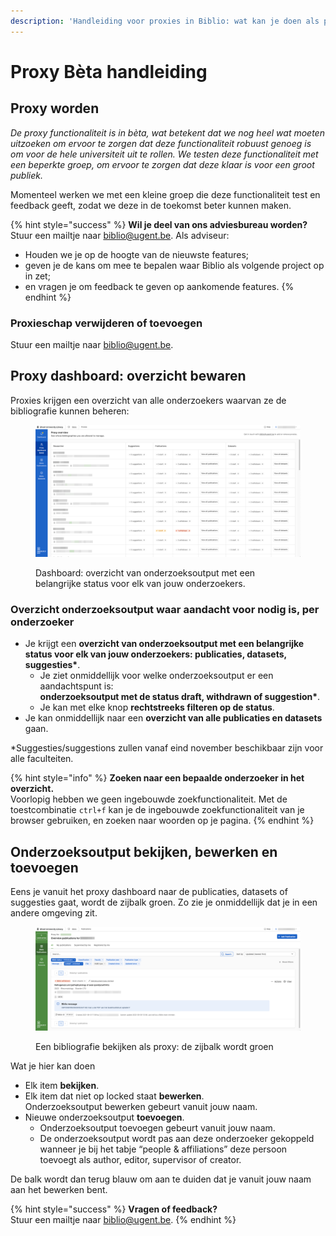 ```yaml
---
description: 'Handleiding voor proxies in Biblio: wat kan je doen als proxy?'
---
```


# Proxy Bèta handleiding

## Proxy worden

_De proxy functionaliteit is in bèta, wat betekent dat we nog heel wat moeten uitzoeken om ervoor te zorgen dat deze functionaliteit robuust genoeg is om voor de hele universiteit uit te rollen. We testen deze functionaliteit met een beperkte groep, om ervoor te zorgen dat deze klaar is voor een groot publiek._

Momenteel werken we met een kleine groep die deze functionaliteit test en feedback geeft, zodat we deze in de toekomst beter kunnen maken.

{% hint style="success" %}
**Wil je deel van ons adviesbureau worden?**\
Stuur een mailtje naar [biblio@ugent.be](mailto:biblio@ugent.be). Als adviseur:

* Houden we je op de hoogte van de nieuwste features;
* geven je de kans om mee te bepalen waar Biblio als volgende project op in zet;
* en vragen je om feedback te geven op aankomende features.
{% endhint %}

### Proxieschap verwijderen of toevoegen

Stuur een mailtje naar [biblio@ugent.be](mailto:biblio@ugent.be).

## Proxy dashboard: overzicht bewaren

Proxies krijgen een overzicht van alle onderzoekers waarvan ze de bibliografie kunnen beheren:

<figure><img src="../../../.gitbook/assets/biblio-manual-proxies-dashboard.png" alt=""><figcaption><p>Dashboard: overzicht van onderzoeksoutput met een belangrijke status voor elk van jouw onderzoekers.</p></figcaption></figure>

### Overzicht onderzoeksoutput waar aandacht voor nodig is, per onderzoeker

* Je krijgt een **overzicht van onderzoeksoutput met een belangrijke status voor elk van jouw onderzoekers: publicaties, datasets, suggesties\***.
  * Je ziet onmiddellijk voor welke onderzoeksoutput er een aandachtspunt is:\
    **onderzoeksoutput met de status draft, withdrawn of suggestion\***.
  * Je kan met elke knop **rechtstreeks filteren op de status**.
* Je kan onmiddellijk naar een **overzicht van alle publicaties en datasets** gaan.

\*Suggesties/suggestions zullen vanaf eind november beschikbaar zijn voor alle faculteiten.

{% hint style="info" %}
**Zoeken naar een bepaalde onderzoeker in het overzicht.**\
Voorlopig hebben we geen ingebouwde zoekfunctionaliteit. Met de toestcombinatie `ctrl+f` kan je de ingebouwde zoekfunctionaliteit van je browser gebruiken, en zoeken naar woorden op je pagina.
{% endhint %}

## Onderzoeksoutput bekijken, bewerken en toevoegen

Eens je vanuit het proxy dashboard naar de publicaties, datasets of suggesties gaat, wordt de zijbalk groen. Zo zie je onmiddellijk dat je in een andere omgeving zit.

<figure><img src="../../../.gitbook/assets/biblio-proxy-inside.png" alt=""><figcaption><p>Een bibliografie bekijken als proxy: de zijbalk wordt groen</p></figcaption></figure>

Wat je hier kan doen

* Elk item **bekijken**.
* Elk item dat niet op locked staat **bewerken**.\
  Onderzoeksoutput bewerken gebeurt vanuit jouw naam.
* Nieuwe onderzoeksoutput **toevoegen**.
  * Onderzoeksoutput toevoegen gebeurt vanuit jouw naam.
  * De onderzoeksoutput wordt pas aan deze onderzoeker gekoppeld wanneer je bij het tabje “people & affiliations” deze persoon toevoegt als author, editor, supervisor of creator.

De balk wordt dan terug blauw om aan te duiden dat je vanuit jouw naam aan het bewerken bent.

{% hint style="success" %}
**Vragen of feedback?**\
Stuur een mailtje naar [biblio@ugent.be](mailto:biblio@ugent.be).
{% endhint %}
